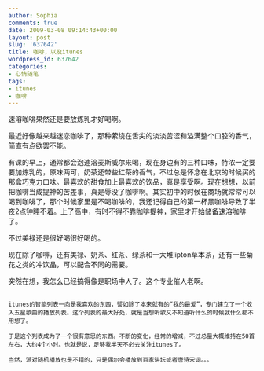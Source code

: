 ```yaml
---
author: Sophia
comments: true
date: 2009-03-08 09:14:43+00:00
layout: post
slug: '637642'
title: 咖啡，以及itunes
wordpress_id: 637642
categories:
- 心情随笔
tags:
- itunes
- 咖啡
---
```


速溶咖啡果然还是要放炼乳才好喝啊。

最近好像越来越迷恋咖啡了，那种萦绕在舌尖的淡淡苦涩和溢满整个口腔的香气，简直有点欲罢不能。

有课的早上，通常都会泡速溶麦斯威尔来喝，现在身边有的三种口味，特浓一定要要加炼乳的，原味两可，奶茶还带些红茶的香气，不过总是怀念在北京的时候买的那盒巧克力口味。最喜欢的甜食加上最喜欢的饮品，真是享受啊。现在想想，以前把咖啡当成提神的苦差事，真是辱没了咖啡啊。其实初中的时候在商场就常常可以喝到咖啡了，那个时候家里是不喝咖啡的，我还记得自己的第一杯黑咖啡导致了半夜2点钟睡不着。上了高中，有时不得不靠咖啡提神，家里才开始储备速溶咖啡了。

不过美禄还是很好喝很好喝的。

现在除了咖啡，还有美禄、奶茶、红茶、绿茶和一大堆lipton草本茶，还有一些菊花之类的冲饮品，可以配合不同的需要。

突然在想，我怎么已经搞得像是职场中人了。这个专业催人老啊。

~~~~~~我是善良的分割线~~~~~~

itunes的智能列表一向是我喜欢的东西，譬如除了本来就有的“我的最爱”，专门建立了一个收入五星歌曲的播放列表。这个列表的最大好处，就是当想听歌又不知道听什么的时候就什么都不用想了。

于是这个列表成为了一个很有意思的东西。不断的变化，经常的增减，不过总量大概维持在50首左右，大约4个小时。也就是说，足够我半天不必去关注itunes了。

当然，派对随机播放也是不错的，只是偶尔会播放到百家讲坛或者唐诗宋词。。。
